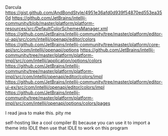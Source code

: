 Darcula
https://gist.github.com/AndBondStyle/4951e36afd0d939f54870ed553ea350d
https://github.com/JetBrains/intellij-community/blob/master/platform/platform-resources/src/DefaultColorSchemesManager.xml
https://github.com/JetBrains/intellij-community/tree/master/platform/editor-ui-api/src/com/intellij/openapi/editor/colors
https://github.com/JetBrains/intellij-community/tree/master/platform/core-api/src/com/intellij/openapi/options
https://github.com/JetBrains/intellij-community/tree/master/platform/platform-impl/src/com/intellij/application/options/colors
https://github.com/JetBrains/intellij-community/tree/master/platform/platform-impl/src/com/intellij/openapi/editor/colors/impl
https://github.com/JetBrains/intellij-community/tree/master/platform/editor-ui-ex/src/com/intellij/openapi/editor/colors/impl
https://github.com/JetBrains/intellij-community/tree/master/platform/platform-impl/src/com/intellij/openapi/options/colors/pages

I read java to make this. pity me

self-hosting like a cool compiler B) because you can use it to import a theme into IDLE then use that IDLE to work on this program
